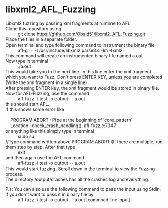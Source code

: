 # libxml2_AFL_Fuzzing
Libxml2 fuzzing by passing xml fragments at runtime to AFL <br /> 
Clone this repository using <br />
&nbsp;&nbsp;&nbsp;&nbsp;&nbsp;&nbsp;&nbsp;&nbsp;&nbsp;&nbsp;git clone https://github.com/Obaid51/libxml2_AFL_Fuzzing.git<br /> 
Place the files in a separate folder.<br /> 
Open terminal and type following command to instrument the binary file <br /> 
&nbsp;&nbsp;&nbsp;&nbsp;&nbsp;&nbsp;&nbsp;&nbsp;&nbsp;&nbsp;afl-g++ -I /usr/include/libxml2 parse3.c -lm -lxml2<br /> 
This command will create an instrumented binary file named a.out<br /> 
Now type in terminal <br /> 
&nbsp;&nbsp;&nbsp;&nbsp;&nbsp;&nbsp;&nbsp;&nbsp;&nbsp;&nbsp;./a.out<br /> 
This would take you to the next line. In this line enter the xml fragment which you want to Fuzz. Don't press ENTER KEY, unless you are completed (Write the xml fragment in a single line)<br /> 
After pressing ENTER key, the xml fragment would be stored in binary file. <br /> 
Now for AFL-Fuzzing, use the command <br /> 
&nbsp;&nbsp;&nbsp;&nbsp;&nbsp;&nbsp;&nbsp;&nbsp;&nbsp;&nbsp;afl-fuzz -i test -o output -- a.out<br /> 
this should start AFL.<br /> 
If this shows some error like<br />  
&nbsp;&nbsp;&nbsp;&nbsp;PROGRAM ABORT : Pipe at the beginning of 'core_pattern'<br /> 
&nbsp;&nbsp;&nbsp;&nbsp;Location : check_crash_handling(), afl-fuzz.c:7347<br /> 
or anything like this simply type in terminal <br /> 
&nbsp;&nbsp;&nbsp;&nbsp;&nbsp;&nbsp;&nbsp;&nbsp;&nbsp;&nbsp;sudo su<br /> 
//Type command written above PROGRAM ABORT (If there are multiple, run them step by step. After that type<br /> 
&nbsp;&nbsp;&nbsp;&nbsp;&nbsp;&nbsp;&nbsp;&nbsp;&nbsp;&nbsp;exit<br /> 
and then again use the AFL command <br /> 
&nbsp;&nbsp;&nbsp;&nbsp;&nbsp;&nbsp;&nbsp;&nbsp;&nbsp;&nbsp;afl-fuzz -i test -o output -- a.out<br /> 
This would start fuzzing. Scroll down in the terminal to view the Fuzzing process.<br /> 
The directory /output/crashes has all the crashes log and everything.<br /> 

P.s: You can also use the following command to pass the input using Stdin, if you don't want to pass it in binary file by  </br>
&nbsp;&nbsp;&nbsp;&nbsp;&nbsp;&nbsp;&nbsp;&nbsp;&nbsp;&nbsp;afl-fuzz -i test -o output -- a.out [commnad line input]<br /> 
